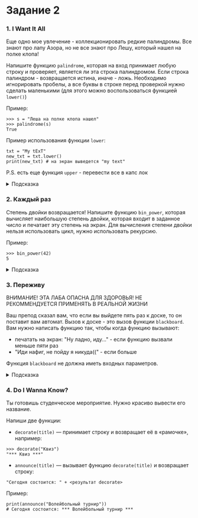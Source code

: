 # Задание 2

### 1. I Want It All

Еще одно мое увлечение - коллекционировать редкие палиндромы. Все знают про лапу Азора, но не все знают про Лешу, который нашел на полке клопа!

Напишите функцию `palindrome`, которая на вход принимает любую строку и проверяет, является ли эта строка палиндромом.
Если строка палиндром - возвращается истина, иначе - ложь.
Необходимо игнорировать пробелы, а все буквы в строке перед проверкой нужно сделать маленькими (для этого можно воспользоваться функцией `lower()`)

Пример:

```
>>> s = "Леша на полке клопа нашел"
>>> palindrome(s)
True
```

Пример использования функции `lower`:
```
txt = "My tExT"
new_txt = txt.lower()
print(new_txt) # на экран выведется "my text"
```

P.S. есть еще функция `upper` - перевести все в капс лок

<details>
<summary>Подсказка</summary>
Вы можете сравнивать в цикле первый символ и последний, второй и предпоследний и так далее...
В дополнительных слайдах можно узнать, как получать последний элемент
</details>

### 2. Каждый раз

Степень двойки возвращается!
Напишите функцию `bin_power`, которая вычисляет наибольшую степень двойки, которая входит в заданное число и печатает эту степень на экран.
Для вычисления степени двойки нельзя использовать цикл, нужно использовать рекурсию.

Пример:

```
>>> bin_power(42)
5
```

<details>
<summary>Подсказка</summary>
Вам, скорее всего понадобится еще одна функция - она будет иметь два параметра, а не один
</details>

### 3. Переживу

ВНИМАНИЕ! ЭТА ЛАБА ОПАСНА ДЛЯ ЗДОРОВЬЯ!
НЕ РЕКОММЕНДУЕТСЯ ПРИМЕНЯТЬ В РЕАЛЬНОЙ ЖИЗНИ

Ваш препод сказал вам, что если вы выйдете пять раз к доске, то он поставит вам автомат.
Вызов к доске - это вызов функции `blackboard`. Вам нужно написать функцию так, чтобы когда функцию вызывают:
- печатать на экран: "Ну ладно, иду..." - если функцию вызвали меньше пяти раз
- "Иди нафиг, не пойду я никуда((" - если больше

Функция `blackboard` не должна иметь входных параметров.

<details>
<summary>Подсказка</summary>
Может это как-то связано с локальными и глобальными переменными?
</details>

### 4. Do I Wanna Know?

Ты готовишь студенческое мероприятие. Нужно красиво вывести его название.

Напиши две функции:
- `decorate(title)` — принимает строку и возвращает её в «рамочке», например:

```
>>> decorate("Квиз")
"*** Квиз ***"
```

- `announce(title)` — вызывает функцию `decorate(title)` и возвращает строку:

```
"Сегодня состоится: " + <результат decorate>
```

Пример:
```
print(announce("Волейбольный турнир"))
# Сегодня состоится: *** Волейбольный турнир ***
```
